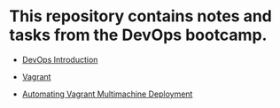 # This repository contains notes and tasks from the DevOps bootcamp.

- [DevOps Introduction](https://github.com/jaydeegbobeh/Devops-Bootcamp/tree/main/DevOps%20Intro)

- [Vagrant](https://github.com/jaydeegbobeh/Devops-Bootcamp/tree/main/Vagrant)

- [Automating Vagrant Multimachine Deployment](https://github.com/jaydeegbobeh/Devops-Bootcamp/tree/main/Automate_Vagrant_App)